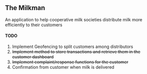 ## The Milkman
An application to help cooperative milk societies distribute milk more efficiently to their customers

#### TODO
1. Implement Geofencing to split customers among distributors
2. ~~Implement method to store transactions and retrieve them in the customer dashboard~~
3. ~~Implement complaint/response functions for the customer~~
4. Confirmation from customer when milk is delivered
